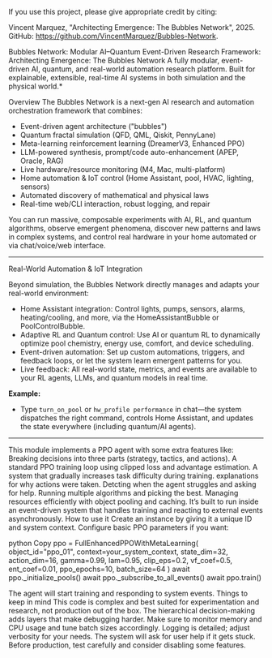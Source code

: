 If you use this project, please give appropriate credit by citing:

Vincent Marquez, "Architecting Emergence: The Bubbles Network", 2025.
GitHub: https://github.com/VincentMarquez/Bubbles-Network.

Bubbles Network: Modular AI–Quantum Event-Driven Research Framework: Architecting Emergence: The Bubbles Network
A fully modular, event-driven AI, quantum, and real-world automation research platform.
Built for explainable, extensible, real-time AI systems in both simulation and the physical world.*

Overview
The Bubbles Network is a next-gen AI research and automation orchestration framework that combines:
- Event-driven agent architecture ("bubbles")
- Quantum fractal simulation (QFD, QML, Qiskit, PennyLane)
- Meta-learning reinforcement learning (DreamerV3, Enhanced PPO)
- LLM-powered synthesis, prompt/code auto-enhancement (APEP, Oracle, RAG)
- Live hardware/resource monitoring (M4, Mac, multi-platform)
- Home automation & IoT control (Home Assistant, pool, HVAC, lighting, sensors)
- Automated discovery of mathematical and physical laws
- Real-time web/CLI interaction, robust logging, and repair

You can run massive, composable experiments with AI, RL, and quantum algorithms, observe emergent phenomena, discover new patterns and laws in complex systems, and control real hardware in your home automated or via chat/voice/web interface.

---

Real-World Automation & IoT Integration

Beyond simulation, the Bubbles Network directly manages and adapts your real-world environment:
- Home Assistant integration: Control lights, pumps, sensors, alarms, heating/cooling, and more, via the HomeAssistantBubble or PoolControlBubble.
- Adaptive RL and Quantum control: Use AI or quantum RL to dynamically optimize pool chemistry, energy use, comfort, and device scheduling.
- Event-driven automation: Set up custom automations, triggers, and feedback loops, or let the system learn emergent patterns for you.
- Live feedback: All real-world state, metrics, and events are available to your RL agents, LLMs, and quantum models in real time.

**Example:**  
- Type `turn_on_pool` or `hw_profile performance` in chat—the system dispatches the right command, controls Home Assistant, and updates the state everywhere (including quantum/AI agents).

---













This module implements a PPO agent with some extra features like:
Breaking decisions into three parts (strategy, tactics, and actions).
A standard PPO training loop using clipped loss and advantage estimation.
A system that gradually increases task difficulty during training.
explanations for why actions were taken.
Detcting when the agent struggles and asking for help.
Running multiple algorithms and picking the best.
Managing resources efficiently with object pooling and caching.
It’s built to run inside an event-driven system that handles training and reacting to external events asynchronously.
How to use it
Create an instance by giving it a unique ID and system context. Configure basic PPO parameters if you want:


python
Copy
ppo = FullEnhancedPPOWithMetaLearning(
    object_id="ppo_01",
    context=your_system_context,
    state_dim=32,
    action_dim=16,
    gamma=0.99,
    lam=0.95,
    clip_eps=0.2,
    vf_coef=0.5,
    ent_coef=0.01,
    ppo_epochs=10,
    batch_size=64
)
await ppo._initialize_pools()
await ppo._subscribe_to_all_events()
await ppo.train()

The agent will start training and responding to system events.
Things to keep in mind
This code is complex and best suited for experimentation and research, not production out of the box.
The hierarchical decision-making adds layers that make debugging harder.
Make sure to monitor memory and CPU usage and tune batch sizes accordingly.
Logging is detailed; adjust verbosity for your needs.
The system will ask for user help if it gets stuck.
Before production, test carefully and consider disabling some  features.
